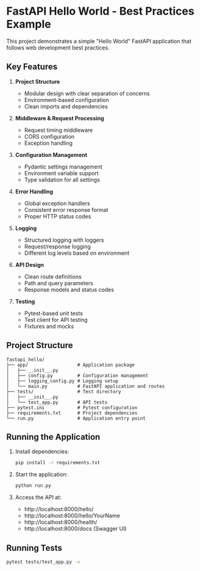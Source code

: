 # FastAPI Hello World - Best Practices Example

This project demonstrates a simple "Hello World" FastAPI application that follows web development best practices.

## Key Features

1. **Project Structure**
   - Modular design with clear separation of concerns
   - Environment-based configuration
   - Clean imports and dependencies

2. **Middleware & Request Processing**
   - Request timing middleware
   - CORS configuration
   - Exception handling

3. **Configuration Management**
   - Pydantic settings management
   - Environment variable support
   - Type validation for all settings

4. **Error Handling**
   - Global exception handlers
   - Consistent error response format
   - Proper HTTP status codes

5. **Logging**
   - Structured logging with loggers
   - Request/response logging
   - Different log levels based on environment

6. **API Design**
   - Clean route definitions
   - Path and query parameters
   - Response models and status codes

7. **Testing**
   - Pytest-based unit tests
   - Test client for API testing
   - Fixtures and mocks

## Project Structure

```
fastapi_hello/
├── app/                  # Application package
│   ├── __init__.py
│   ├── config.py         # Configuration management
│   ├── logging_config.py # Logging setup
│   └── main.py           # FastAPI application and routes
├── tests/                # Test directory
│   ├── __init__.py
│   └── test_app.py       # API tests
├── pytest.ini            # Pytest configuration
├── requirements.txt      # Project dependencies
└── run.py                # Application entry point
```

## Running the Application

1. Install dependencies:
   ```bash
   pip install -r requirements.txt
   ```

2. Start the application:
   ```bash
   python run.py
   ```

3. Access the API at:
   - http://localhost:8000/hello/
   - http://localhost:8000/hello/YourName
   - http://localhost:8000/health/
   - http://localhost:8000/docs (Swagger UI)

## Running Tests

```bash
pytest tests/test_app.py -v
```
